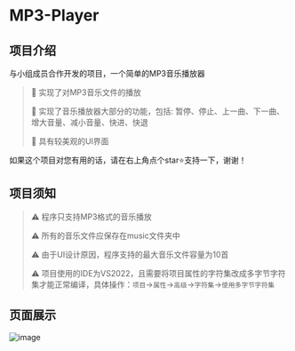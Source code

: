 # MP3-Player
## 项目介绍
与小组成员合作开发的项目，一个简单的MP3音乐播放器
>  :rocket: 实现了对MP3音乐文件的播放 
>
> :rocket: 实现了音乐播放器大部分的功能，包括: 暂停、停止、上一曲、下一曲、增大音量、减小音量、快进、快退
>
> :rocket: 具有较美观的UI界面

如果这个项目对您有用的话，请在右上角点个star⭐支持一下，谢谢！

## 项目须知
> :warning: 程序只支持MP3格式的音乐播放
>
> :warning: 所有的音乐文件应保存在music文件夹中
>
> :warning: 由于UI设计原因，程序支持的最大音乐文件容量为10首
>
> :warning: 项目使用的IDE为VS2022，且需要将项目属性的字符集改成多字节字符集才能正常编译，具体操作：`项目`->`属性`->`高级`->`字符集`->`使用多字节字符集`

## 页面展示
![image](https://github.com/electronic-pig/MP3-Player/assets/103497254/a55c2fe1-3705-4a23-9917-cd0f303ffc17)






